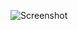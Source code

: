 ![Screenshot](https://raw.githubusercontent.com/Cryakl/Ultimate-RAT-Collection/refs/heads/main/XtremeRat/Xtreme%20RAT%20v3.1/Screenshot.png)
